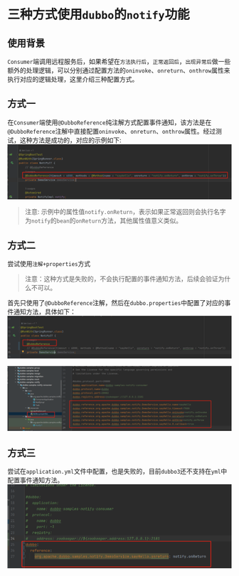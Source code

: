 # 三种方式使用`dubbo`的`notify`功能
## 使用背景
`Consumer`端调用远程服务后，如果希望在`方法执行后`，`正常返回后`，`出现异常后`做一些额外的处理逻辑，可以分别通过配置方法的`oninvoke`、`onreturn`、`onthrow`属性来执行对应的逻辑处理，这里介绍三种配置方式。
## 方式一
在`Consumer`端使用`@DubboReference`纯注解方式配置事件通知，该方法是在`@DubboReference`注解中直接配置`oninvoke`、`onreturn`、`onthrow`属性。经过测试，这种方法是成功的，对应的示例如下:
![方式一](.image/img1.png)

> 注意: 示例中的属性值`notify.onReturn`，表示如果正常返回则会执行名字为`notify`的`bean`的`onReturn`方法，其他属性值意义类似。

## 方式二
尝试使用`注解+properties`方式

> 注意：这种方式是失败的，不会执行配置的事件通知方法，后续会验证为什么不可以。

首先只使用了`@DubboReference`注解，然后在`dubbo.properties`中配置了对应的事件通知方法，具体如下：
![](./.image/img2.png)

![](./.image/img3.png)

## 方式三
尝试在`application.yml`文件中配置，也是失败的，目前`dubbo3`还不支持在`yml`中配置事件通知方法。
![](.image/img4.png)

